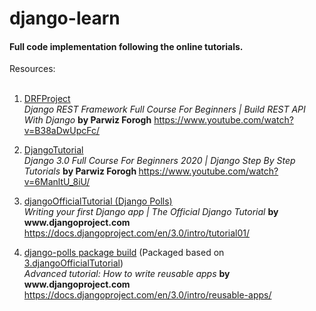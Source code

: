 # django-learn

#### Full code implementation following the online tutorials.

Resources: </br></br>
1. [DRFProject](https://github.com/JeffreyZe/django-learn/tree/master/DRFProject "DRFProject") </br>
_Django REST Framework Full Course For Beginners | Build REST API With Django_ <b>by Parwiz Forogh</b>
https://www.youtube.com/watch?v=B38aDwUpcFc/

2. [DjangoTutorial](https://github.com/JeffreyZe/django-learn/tree/master/DjangoTutorial "DjangoTutorial") </br>
_Django 3.0 Full Course For Beginners 2020 | Django Step By Step Tutorials_ <b>by Parwiz Forogh </b>
https://www.youtube.com/watch?v=6ManltU_8iU/

3. [djangoOfficialTutorial (Django Polls)](https://github.com/JeffreyZe/django-learn/tree/master/djangoOfficialTutorial "djangoOfficialTutorial") </br>
_Writing your first Django app | The Official Django Tutorial_ <b>by w<k>ww</k>.djangoproject.com </b>
https://docs.djangoproject.com/en/3.0/intro/tutorial01/

4. [django-polls package build](https://github.com/JeffreyZe/django-learn/tree/master/django-polls%20package%20build) (Packaged based on [3.djangoOfficialTutorial](https://github.com/JeffreyZe/django-learn/tree/master/djangoOfficialTutorial)) </br>
_Advanced tutorial: How to write reusable apps_ <b>by w<k>ww</k>.djangoproject.com </b>
https://docs.djangoproject.com/en/3.0/intro/reusable-apps/

